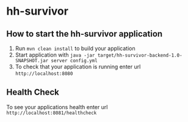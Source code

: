 # hh-survivor

How to start the hh-survivor application
---

1. Run `mvn clean install` to build your application
1. Start application with `java -jar target/hh-survivor-backend-1.0-SNAPSHOT.jar server config.yml`
1. To check that your application is running enter url `http://localhost:8080`

Health Check
---

To see your applications health enter url `http://localhost:8081/healthcheck`
